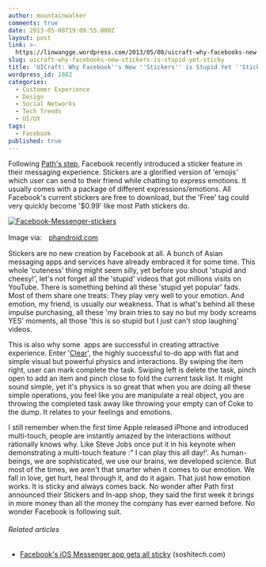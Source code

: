 ```yaml
---
author: mountainwalker
comments: true
date: 2013-05-08T19:09:55.000Z
layout: post
link: >-
  https://linwangge.wordpress.com/2013/05/08/uicraft-why-facebooks-new-stickers-is-stupid-yet-sticky/
slug: uicraft-why-facebooks-new-stickers-is-stupid-yet-sticky
title: 'UICraft: Why Facebook''s New ''Stickers'' is Stupid Yet ''Sticky'' '
wordpress_id: 1882
categories:
  - Customer Experience
  - Design
  - Social Networks
  - Tech Trends
  - UI/UX
tags:
  - Facebook
published: true
---
```


Following [Path's step](http://linwangge.wordpress.com/2013/03/07/new-path-3-0-new-path-to-monetization/), Facebook recently introduced a sticker feature in their messaging experience. Stickers are a glorified version of 'emojis' which user can send to their friend while chatting to express emotions. It usually comes with a package of different expressions/emotions. All Facebook's current stickers are free to download, but the 'Free' tag could very quickly become '$0.99' like most Path stickers do.

[![Facebook-Messenger-stickers](http://linwangge.files.wordpress.com/2013/05/facebook-messenger-stickers.jpg?w=560)](http://linwangge.files.wordpress.com/2013/05/facebook-messenger-stickers.jpg)




Image via:　[phandroid.com](http://phandroid.com/2013/04/23/facebook-messenger-update-adds-sticker-support/)


Stickers are no new creation by Facebook at all. A bunch of Asian messaging apps and services have already embraced it for some time. This whole 'cuteness' thing might seem silly, yet before you shout 'stupid and cheesy!', let's not forget all the 'stupid' videos that got millions visits on YouTube. There is something behind all these 'stupid yet popular' fads. Most of them share one treats: They play very well to your emotion. And emotion, my friend, is usually our weakness. That is what's behind all these impulse purchasing, all these 'my brain tries to say no but my body screams YES' moments, all those 'this is so stupid but I just can't stop laughing' videos.

This is also why some  apps are successful in creating attractive experience. Enter '[Clear](http://www.realmacsoftware.com/clear/)', the highly successful to-do app with flat and simple visual but powerful physics and interactions. By swiping the item right, user can mark complete the task. Swiping left is delete the task, pinch open to add an item and pinch close to fold the current task list. It might sound simple, yet it's physics is so great that when you are doing all these simple operations, you feel like you are manipulate a real object, you are throwing the completed task away like throwing your empty can of Coke to the dump. It relates to your feelings and emotions.

I still remember when the first time Apple released iPhone and introduced multi-touch, people are instantly amazed by the interactions without rationally knows why. Like Steve Jobs once put it in his keynote when demonstrating a multi-touch feature :" I can play this all day!'. As human-beings, we are sophisticated, we use our brains, we developed science. But most of the times, we aren't that smarter when it comes to our emotion. We fall in love, get hurt, heal through it, and do it again. That just how emotion works. It is sticky and always comes back. No wonder after Path first announced their Stickers and In-app shop, they said the first week it brings in more money than all the money the company has ever earned before. No wonder Facebook is following suit.


###### Related articles





	
  * [Facebook's iOS Messenger app gets all sticky](http://soshitech.com/2013/05/07/facebooks-ios-messenger-app-gets-all-sticky/) (soshitech.com)
